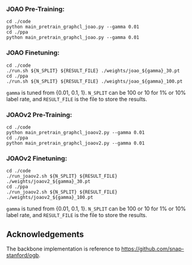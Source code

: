 ### JOAO Pre-Training: ###

```
cd ./code
python main_pretrain_graphcl_joao.py --gamma 0.01
cd ./ppa
python main_pretrain_graphcl_joao.py --gamma 0.01
```


### JOAO Finetuning: ###

```
cd ./code
./run.sh ${N_SPLIT} ${RESULT_FILE} ./weights/joao_${gamma}_30.pt
cd ./ppa
./run.sh ${N_SPLIT} ${RESULT_FILE} ./weights/joao_${gamma}_100.pt
```

```gamma``` is tuned from {0.01, 0.1, 1}. ```N_SPLIT``` can be 100 or 10 for 1% or 10% label rate, and ```RESULT_FILE``` is the file to store the results.


### JOAOv2 Pre-Training: ###

```
cd ./code
python main_pretrain_graphcl_joaov2.py --gamma 0.01
cd ./ppa
python main_pretrain_graphcl_joaov2.py --gamma 0.01
```


### JOAOv2 Finetuning: ###

```
cd ./code
./run_joaov2.sh ${N_SPLIT} ${RESULT_FILE} ./weights/joaov2_${gamma}_30.pt
cd ./ppa
./run_joaov2.sh ${N_SPLIT} ${RESULT_FILE} ./weights/joaov2_${gamma}_100.pt
```

```gamma``` is tuned from {0.01, 0.1, 1}. ```N_SPLIT``` can be 100 or 10 for 1% or 10% label rate, and ```RESULT_FILE``` is the file to store the results.


## Acknowledgements

The backbone implementation is reference to https://github.com/snap-stanford/ogb.
